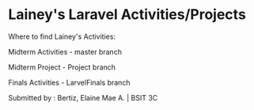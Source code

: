 # Lainey's Laravel Activities/Projects

Where to find Lainey's Activities:

Midterm Activities - master branch

Midterm Project - Project branch 

Finals Activities - LarvelFinals branch

Submitted by : Bertiz, Elaine Mae A. | BSIT 3C
